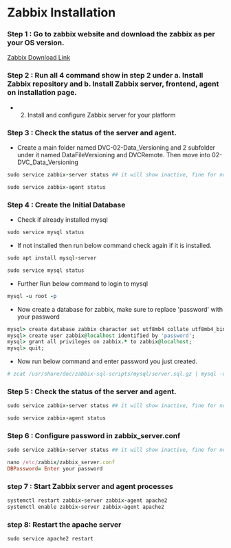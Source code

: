 <h1>Zabbix Installation</h1>

### Step 1 : Go to zabbix website and download the zabbix as per your OS version.
[Zabbix Download Link](https://www.zabbix.com/download?zabbix=6.0&os_distribution=ubuntu&os_version=20.04_focal&db=mysql&ws=apache)

### Step 2 : Run all 4 command show in step 2 under a. Install Zabbix repository and b. Install Zabbix server, frontend, agent on installation page.
* 2. Install and configure Zabbix server for your platform 


### Step 3 : Check the status of the server and agent.
* Create a main folder named DVC-02-Data_Versioning and 2 subfolder under it named DataFileVersioning and DVCRemote. Then move into 02-DVC_Data_Versioning
```ruby
sudo service zabbix-server status ## it will show inactive, fine for now
```
```ruby
sudo service zabbix-agent status
```
### Step 4 : Create the Initial Database
* Check if already installed mysql
```ruby
sudo service mysql status
```
* If not installed then run below command check again if it is installed.
```ruby
sudo apt install mysql-server
```
```ruby
sudo service mysql status
```
* Further Run below command to login to mysql
```ruby
mysql -u root -p
```
* Now create a database for zabbix, make sure to replace 'password' with your password
```ruby
mysql> create database zabbix character set utf8mb4 collate utf8mb4_bin;
mysql> create user zabbix@localhost identified by 'password';
mysql> grant all privileges on zabbix.* to zabbix@localhost;
mysql> quit;
```
* Now run below command and enter password you just created.
```ruby
# zcat /usr/share/doc/zabbix-sql-scripts/mysql/server.sql.gz | mysql -uzabbix -p zabbix
```

### Step 5 : Check the status of the server and agent.
```ruby
sudo service zabbix-server status ## it will show inactive, fine for now
```
```ruby
sudo service zabbix-agent status
```
### Step 6 : Configure password in zabbix_server.conf
```ruby
sudo service zabbix-server status ## it will show inactive, fine for now
```
```ruby
nano /etc/zabbix/zabbix_server.conf
DBPassword= Enter your password
```
### step 7 : Start Zabbix server and agent processes
```ruby
systemctl restart zabbix-server zabbix-agent apache2
systemctl enable zabbix-server zabbix-agent apache2
```
### step 8: Restart the apache server
```ruby
sudo service apache2 restart
```
